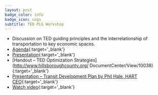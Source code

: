 ```yaml
---
layout: post
badge_color: info
badge_icon: cogs
subtitle: TED PLG Workshop
---
```


* Discussion on TED guiding principles and the interrelationship of transportation to key economic spaces.
* [Agenda](http://www.hillsboroughcounty.org/DocumentCenter/View/9983){:target='_blank'}
* [Presentation](http://www.hillsboroughcounty.org/DocumentCenter/View/10039){:target='_blank'}
* [Handout – TED Optimization Strategies](http://www.hillsboroughcounty.org/ DocumentCenter/View/10038){:target='_blank'}
* [Presentation – Transit Development Plan by Phil Hale, HART CEO](http://www.hillsboroughcounty.org/DocumentCenter/View/10037){:target='_blank'}
* [Watch video](http://65.49.32.144/Hillsborough/0d3b91e7-6801-497b-8fa7-5d4d3e289f7a/Trans_Econ_Dev_WS_11_13_2013/presentation_file/mgpresenter.html?Stream=low){:target='_blank'}
